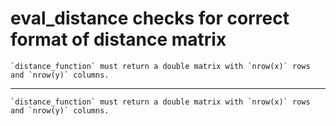 # eval_distance checks for correct format of distance matrix

    `distance_function` must return a double matrix with `nrow(x)` rows and `nrow(y)` columns.

---

    `distance_function` must return a double matrix with `nrow(x)` rows and `nrow(y)` columns.

